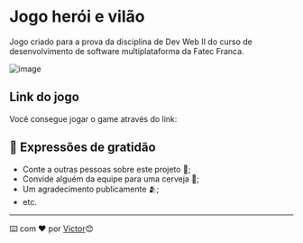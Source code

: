 # Jogo herói e vilão

Jogo criado para a prova da disciplina de Dev Web II do curso de desenvolvimento de software multiplataforma da Fatec Franca.

![image](https://github.com/victorsoaresho/Prova-Dev-Web-II/assets/136899628/7af28b8c-7198-4060-8ad5-e2c997b2fe13)

## Link do jogo

Você consegue jogar o game através do link:

## 🎁 Expressões de gratidão

* Conte a outras pessoas sobre este projeto 📢;
* Convide alguém da equipe para uma cerveja 🍺;
* Um agradecimento publicamente 🫂;
* etc.

---
⌨️ com ❤️ por <a href="https://github.com/victorsoaresho" target="_blank">Victor<a/>😊
